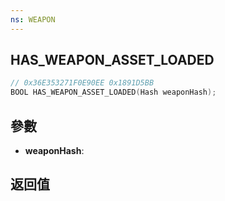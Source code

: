 ```yaml
---
ns: WEAPON
---
```

## HAS_WEAPON_ASSET_LOADED

```c
// 0x36E353271F0E90EE 0x1891D5BB
BOOL HAS_WEAPON_ASSET_LOADED(Hash weaponHash);
```


## 參數
* **weaponHash**: 

## 返回值
